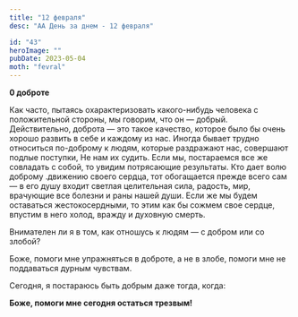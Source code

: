 ```yaml
---
title: "12 февраля"
desc: "АА День за днем - 12 февраля"

id: "43"
heroImage: ""
pubDate: 2023-05-04
moth: "fevral"
---
```


**0 доброте**

Как часто, пытаясь охарактеризовать какого-нибудь человека с положительной
стороны, мы говорим, что он — добрый. Действительно, доброта — это такое
качество, которое было бы очень хорошо развить в себе и каждому из нас. Иногда
бывает трудно относиться по-доброму к людям, которые раздражают нас, совершают
подлые поступки, Не нам их судить. Если мы, постараемся все же совладать с
собой, то увидим потрясающие результаты. Кто дает волю доброму .движению
своего сердца, тот обогащается прежде всего сам — в его душу входит светлая
целительная сила, радость, мир, врачующие все болезни и раны нашей души. Если
же мы будем оставаться жестокосердными, то этим как бы сожмем свое сердце,
впустим в него холод, вражду и духовную смерть.

Внимателен ли я в том, как отношусь к людям — с добром или со злобой?

Боже, помоги мне упражняться в доброте, а не в злобе, помоги мне не
поддаваться дурным чувствам.

Сегодня, я постараюсь быть добрым даже тогда, когда:

**Боже, помоги мне сегодня остаться трезвым!**
